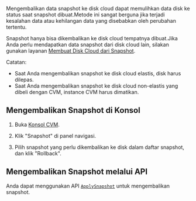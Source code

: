 Mengembalikan data snapshot ke disk cloud dapat memulihkan data disk ke status saat snapshot dibuat.Metode ini sangat berguna jika terjadi kesalahan data atau kehilangan data yang disebabkan oleh perubahan tertentu.

Snapshot hanya bisa dikembalikan ke disk cloud tempatnya dibuat.Jika Anda perlu mendapatkan data snapshot dari disk cloud lain, silakan gunakan layanan [Membuat Disk Cloud dari Snapshot](/doc/product/362/5757).

Catatan:

- Saat Anda mengembalikan snapshot ke disk cloud elastis, disk harus dilepas.
- Saat Anda mengembalikan snapshot ke disk cloud non-elastis yang dibeli dengan CVM, instance CVM harus dimatikan.

## Mengembalikan Snapshot di Konsol
1) Buka [Konsol CVM](https://console.cloud.tencent.com/cvm/).

2) Klik "Snapshot" di panel navigasi.

3) Pilih snapshot yang perlu dikembalikan ke disk dalam daftar snapshot, dan klik "Rollback".

## Mengembalikan Snapshot melalui API
Anda dapat menggunakan API [`ApplySnapshot`](https://intl.cloud.tencent.com/zh/document/product/362/15643) untuk mengembalikan snapshot.
